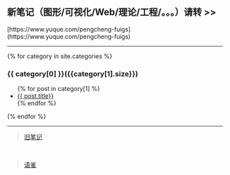 <!-- Global site tag (gtag.js) - Google Analytics -->
<script async src="https://www.googletagmanager.com/gtag/js?id=G-DE96ZG1N0C"></script>
<script>
  window.dataLayer = window.dataLayer || [];
  function gtag(){dataLayer.push(arguments);}
  gtag('js', new Date());

  gtag('config', 'G-DE96ZG1N0C');
</script>

<h2> 新笔记（图形/可视化/Web/理论/工程/。。。）请转 >>  </h2>[https://www.yuque.com/pengcheng-fuigs](https://www.yuque.com/pengcheng-fuigs)

---

{% for category in site.categories %}
  <h3>{{ category[0] }}({{category[1].size}})</h3>
  <ul>
    {% for post in category[1] %}
      <li>
        <a href="{{site.baseurl}}/{{post.url}}">{{ post.title}}</a>
      </li>
    {% endfor %}
  </ul>
{% endfor %}

---

> [旧笔记](https://github.com/VirusPC/old-notes)
<br/>

> [语雀](https://www.yuque.com/pengcheng-fuigs)
<br/>
